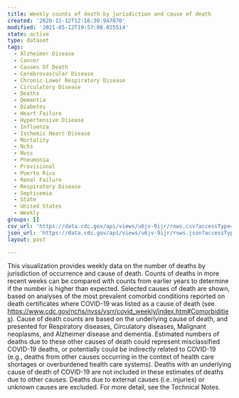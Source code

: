 ```yaml
---
title: Weekly counts of death by jurisdiction and cause of death
created: '2020-11-12T12:16:30.947870'
modified: '2021-05-12T19:57:08.025514'
state: active
type: dataset
tags:
  - Alzheimer Disease
  - Cancer
  - Causes Of Death
  - Cerebrovascular Disease
  - Chronic Lower Respiratory Disease
  - Circulatory Disease
  - Deaths
  - Dementia
  - Diabetes
  - Heart Failure
  - Hypertensive Disease
  - Influenza
  - Ischemic Heart Disease
  - Mortality
  - Nchs
  - Nvss
  - Pneumonia
  - Provisional
  - Puerto Rico
  - Renal Failure
  - Respiratory Disease
  - Septicemia
  - State
  - United States
  - Weekly
groups: []
csv_url: 'https://data.cdc.gov/api/views/u6jv-9ijr/rows.csv?accessType=DOWNLOAD'
json_url: 'https://data.cdc.gov/api/views/u6jv-9ijr/rows.json?accessType=DOWNLOAD'
layout: post

---
```

This visualization provides weekly data on the number of deaths by jurisdiction of occurrence and cause of death. Counts of deaths in more recent weeks can be compared with counts from earlier years to determine if the number is higher than expected. Selected causes of death are shown, based on analyses of the most prevalent comorbid conditions reported on death certificates where COVID-19 was listed as a cause of death (see https://www.cdc.gov/nchs/nvss/vsrr/covid_weekly/index.htm#Comorbidities). Cause of death counts are based on the underlying cause of death, and presented for Respiratory diseases, Circulatory diseases, Malignant neoplasms, and Alzheimer disease and dementia. Estimated numbers of deaths due to these other causes of death could represent misclassified COVID-19 deaths, or potentially could be indirectly related to COVID-19 (e.g., deaths from other causes occurring in the context of health care shortages or overburdened health care systems). Deaths with an underlying cause of death of COVID-19 are not included in these estimates of deaths due to other causes. Deaths due to external causes (i.e. injuries) or unknown causes are excluded. For more detail, see the Technical Notes.
